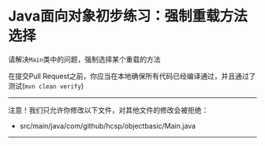 # Java面向对象初步练习：强制重载方法选择

请解决`Main`类中的问题，强制选择某个重载的方法

在提交Pull Request之前，你应当在本地确保所有代码已经编译通过，并且通过了测试(`mvn clean verify`)

-----
注意！我们只允许你修改以下文件，对其他文件的修改会被拒绝：
- src/main/java/com/github/hcsp/objectbasic/Main.java
-----



